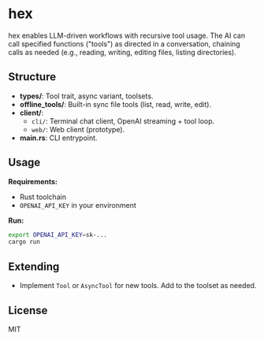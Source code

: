 # hex

hex enables LLM-driven workflows with recursive tool usage. The AI can call specified functions ("tools") as directed in a conversation, chaining calls as needed (e.g., reading, writing, editing files, listing directories).

## Structure
- **types/**: Tool trait, async variant, toolsets.
- **offline_tools/**: Built-in sync file tools (list, read, write, edit).
- **client/**:
  - `cli/`: Terminal chat client, OpenAI streaming + tool loop.
  - `web/`: Web client (prototype).
- **main.rs**: CLI entrypoint.

## Usage

**Requirements:**
- Rust toolchain
- `OPENAI_API_KEY` in your environment

**Run:**

```sh
export OPENAI_API_KEY=sk-...
cargo run
```

## Extending
- Implement `Tool` or `AsyncTool` for new tools. Add to the toolset as needed.

## License
MIT
